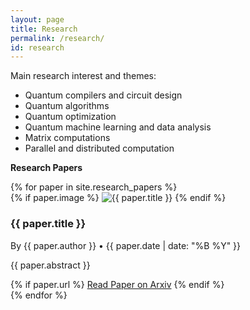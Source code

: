 ```yaml
---
layout: page
title: Research
permalink: /research/
id: research
---
```


<link rel="stylesheet" href="{{ '/assets/css/styles.css' | relative_url }}">

Main research interest and themes:
* Quantum compilers and circuit design
* Quantum algorithms
* Quantum optimization
* Quantum machine learning and data analysis
* Matrix computations
* Parallel and distributed computation

**Research Papers**  



<div class="research-papers">
  {% for paper in site.research_papers %}
    <div class="paper-card">
      {% if paper.image %}
      <img src="{{ paper.image }}" alt="{{ paper.title }}" class="paper-image">
      {% endif %}
      <div class="paper-content">
        <h3>{{ paper.title }}</h3>
        <p class="meta">By {{ paper.author }} • {{ paper.date | date: "%B %Y" }}</p>
        <p class="abstract">{{ paper.abstract }}</p>
        {% if paper.url %}
        <a href="{{ paper.link }}">Read Paper on Arxiv</a>
        {% endif %}
      </div>
    </div>
  {% endfor %}
</div>

